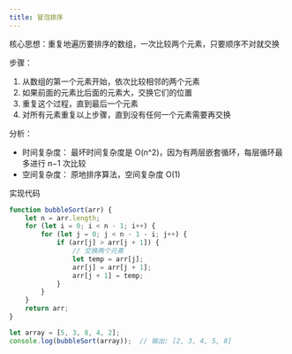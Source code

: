 ```yaml
---
title: 冒泡排序
---
```

核心思想：重复地遍历要排序的数组，一次比较两个元素，只要顺序不对就交换

步骤：

1. 从数组的第一个元素开始，依次比较相邻的两个元素
2. 如果前面的元素比后面的元素大，交换它们的位置
3. 重复这个过程，直到最后一个元素
4. 对所有元素重复以上步骤，直到没有任何一个元素需要再交换

分析：

- 时间复杂度： 最坏时间复杂度是 O(n^2)，因为有两层嵌套循环，每层循环最多进行 n−1 次比较
- 空间复杂度： 原地排序算法，空间复杂度 O(1)

实现代码

```js
function bubbleSort(arr) {
    let n = arr.length;
    for (let i = 0; i < n - 1; i++) {
        for (let j = 0; j < n - 1 - i; j++) {
            if (arr[j] > arr[j + 1]) {
                // 交换两个元素
                let temp = arr[j];
                arr[j] = arr[j + 1];
                arr[j + 1] = temp;
            }
        }
    }
    return arr;
}

let array = [5, 3, 8, 4, 2];
console.log(bubbleSort(array));  // 输出: [2, 3, 4, 5, 8]
```
